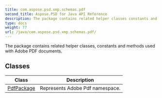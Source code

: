 ```yaml
---
title: com.aspose.psd.xmp.schemas.pdf
second_title: Aspose.PSD for Java API Reference
description: The package contains related helper classes constants and methods used with Adobe PDF documents.
type: docs
weight: 77
url: /java/com.aspose.psd.xmp.schemas.pdf/
---
```



The package contains related helper classes, constants and methods used with Adobe PDF documents.


## Classes

| Class | Description |
| --- | --- |
| [PdfPackage](../com.aspose.psd.xmp.schemas.pdf/pdfpackage) | Represents Adobe Pdf namespace. |
